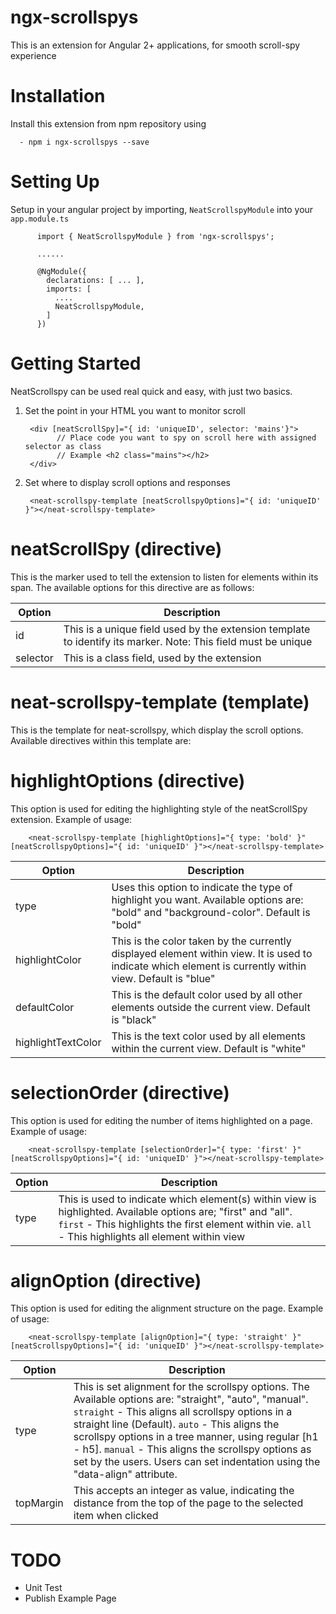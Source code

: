 # ngx-scrollspys
This is an extension for Angular 2+ applications, for smooth scroll-spy experience

# Installation
Install this extension from npm repository using

      - npm i ngx-scrollspys --save

# Setting Up
Setup in your angular project by importing, `NeatScrollspyModule` into your `app.module.ts`

          import { NeatScrollspyModule } from 'ngx-scrollspys'; 

          ...... 

          @NgModule({
            declarations: [ ... ],
            imports: [
              ....
              NeatScrollspyModule,
            ]
          })


# Getting Started
NeatScrollspy can be used real quick and easy, with just two basics. 

1. Set the point in your HTML you want to monitor scroll 

        <div [neatScrollSpy]="{ id: 'uniqueID', selector: 'mains'}">
              // Place code you want to spy on scroll here with assigned selector as class
              // Example <h2 class="mains"></h2>
        </div>
              
2. Set where to display scroll options and responses 

        <neat-scrollspy-template [neatScrollspyOptions]="{ id: 'uniqueID' }"></neat-scrollspy-template>


# neatScrollSpy (directive)
This is the marker used to tell the extension to listen for elements within its span. The available options for this directive are as follows:

| Option | Description |
| ------ | ----------- |
| id     | This is a unique field used by the extension template to identify its marker. Note: This field must be unique |
| selector | This is a class field, used by the extension |


# neat-scrollspy-template (template)
This is the template for neat-scrollspy, which display the scroll options. Available directives within this template are:



# highlightOptions (directive)
This option is used for editing the highlighting style of the neatScrollSpy extension. Example of usage:

        <neat-scrollspy-template [highlightOptions]="{ type: 'bold' }" [neatScrollspyOptions]="{ id: 'uniqueID' }"></neat-scrollspy-template>

| Option | Description |
| ------ | ----------- |
| type   | Uses this option to indicate the type of highlight you want. Available options are: "bold" and "background-color". Default is "bold" |
| highlightColor | This is the color taken by the currently displayed element within view. It is used to indicate which element is currently within view. Default is "blue" |
| defaultColor | This is the default color used by all other elements outside the current view. Default is "black" |
| highlightTextColor | This is the text color used by all elements within the current view. Default is "white" |



# selectionOrder (directive)
This option is used for editing the number of items highlighted on a page. Example of usage:

        <neat-scrollspy-template [selectionOrder]="{ type: 'first' }" [neatScrollspyOptions]="{ id: 'uniqueID' }"></neat-scrollspy-template>

| Option | Description |
| ------ | ----------- |
| type   | This is used to indicate which element(s) within view is highlighted. Available options are; "first" and "all". `first` - This highlights the first element within vie. `all` - This highlights all element within view |



# alignOption (directive)
This option is used for editing the alignment structure on the page. Example of usage:

        <neat-scrollspy-template [alignOption]="{ type: 'straight' }" [neatScrollspyOptions]="{ id: 'uniqueID' }"></neat-scrollspy-template>

| Option | Description |
| ------ | ----------- |
| type   | This is set alignment for the scrollspy options. The Available options are: "straight", "auto", "manual". `straight` - This aligns all scrollspy options in a straight line (Default). `auto` - This aligns the scrollspy options in a tree manner, using regular [h1 - h5]. `manual` - This aligns the scrollspy options as set by the users. Users can set indentation using the "data-align" attribute. |
| topMargin | This accepts an integer as value, indicating the distance from the top of the page to the selected item when clicked |


# TODO

 - Unit Test
 - Publish Example Page